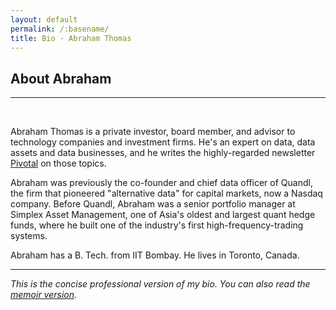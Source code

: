 ```yaml
---
layout: default
permalink: /:basename/
title: Bio · Abraham Thomas
---
```

## About Abraham

----

<br/>

Abraham Thomas is a private investor, board member, and advisor to technology companies and investment firms.  He's an expert on data, data assets and data businesses, and he writes the highly-regarded newsletter [Pivotal](https://pivotal.substack.com/about) on those topics.  

Abraham was previously the co-founder and chief data officer of Quandl, the firm that pioneered "alternative data" for capital markets, now a Nasdaq company.  Before Quandl, Abraham was a senior portfolio manager at Simplex Asset Management, one of Asia's oldest and largest quant hedge funds, where he built one of the industry's first high-frequency-trading systems.  

Abraham has a B. Tech. from IIT Bombay.  He lives in Toronto, Canada.


---

*This is the concise professional version of my bio. You can also read the [memoir version](/story).*

<br/>
<br/>
<br/>